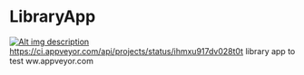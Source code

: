 # LibraryApp
[![Alt img description](https://ci.appveyor.com/api/projects/status/ihmxu917dv028t0t?svg=true
)](https://ci.appveyor.com/project/nusairi/libraryapp/settings/badges) 
https://ci.appveyor.com/api/projects/status/ihmxu917dv028t0t
library app to test ww.appveyor.com
